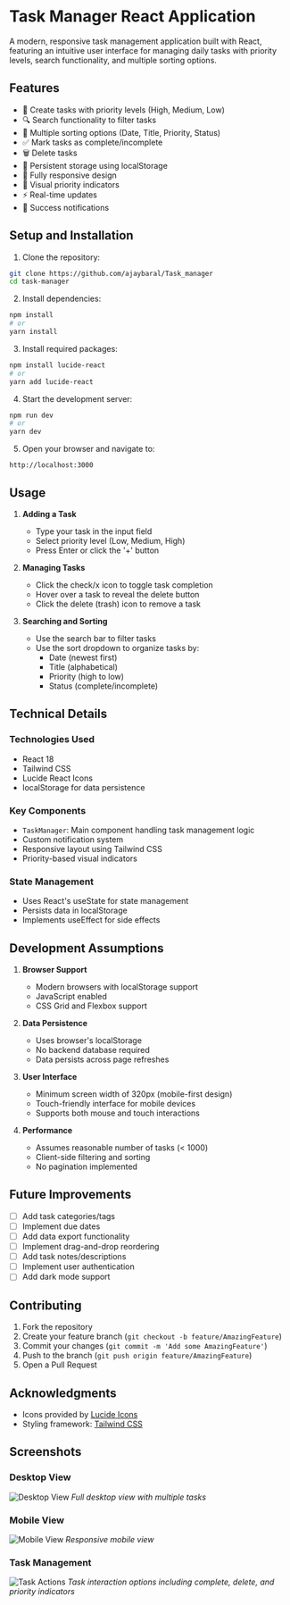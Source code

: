 # Task Manager React Application

A modern, responsive task management application built with React, featuring an intuitive user interface for managing daily tasks with priority levels, search functionality, and multiple sorting options.


## Features

- 📝 Create tasks with priority levels (High, Medium, Low)
- 🔍 Search functionality to filter tasks
- 🔄 Multiple sorting options (Date, Title, Priority, Status)
- ✅ Mark tasks as complete/incomplete
- 🗑️ Delete tasks
- 💾 Persistent storage using localStorage
- 📱 Fully responsive design
- 🎨 Visual priority indicators
- ⚡ Real-time updates
- 🔔 Success notifications



## Setup and Installation

1. Clone the repository:
```bash
git clone https://github.com/ajaybaral/Task_manager
cd task-manager
```

2. Install dependencies:
```bash
npm install
# or
yarn install
```

3. Install required packages:
```bash
npm install lucide-react
# or
yarn add lucide-react
```

4. Start the development server:
```bash
npm run dev
# or
yarn dev
```

5. Open your browser and navigate to:
```
http://localhost:3000
```

## Usage

1. **Adding a Task**
   - Type your task in the input field
   - Select priority level (Low, Medium, High)
   - Press Enter or click the '+' button

2. **Managing Tasks**
   - Click the check/x icon to toggle task completion
   - Hover over a task to reveal the delete button
   - Click the delete (trash) icon to remove a task

3. **Searching and Sorting**
   - Use the search bar to filter tasks
   - Use the sort dropdown to organize tasks by:
     - Date (newest first)
     - Title (alphabetical)
     - Priority (high to low)
     - Status (complete/incomplete)

## Technical Details

### Technologies Used

- React 18
- Tailwind CSS
- Lucide React Icons
- localStorage for data persistence

### Key Components

- `TaskManager`: Main component handling task management logic
- Custom notification system
- Responsive layout using Tailwind CSS
- Priority-based visual indicators

### State Management

- Uses React's useState for state management
- Persists data in localStorage
- Implements useEffect for side effects

## Development Assumptions

1. **Browser Support**
   - Modern browsers with localStorage support
   - JavaScript enabled
   - CSS Grid and Flexbox support

2. **Data Persistence**
   - Uses browser's localStorage
   - No backend database required
   - Data persists across page refreshes

3. **User Interface**
   - Minimum screen width of 320px (mobile-first design)
   - Touch-friendly interface for mobile devices
   - Supports both mouse and touch interactions

4. **Performance**
   - Assumes reasonable number of tasks (< 1000)
   - Client-side filtering and sorting
   - No pagination implemented

## Future Improvements

- [ ] Add task categories/tags
- [ ] Implement due dates
- [ ] Add data export functionality
- [ ] Implement drag-and-drop reordering
- [ ] Add task notes/descriptions
- [ ] Implement user authentication
- [ ] Add dark mode support

## Contributing

1. Fork the repository
2. Create your feature branch (`git checkout -b feature/AmazingFeature`)
3. Commit your changes (`git commit -m 'Add some AmazingFeature'`)
4. Push to the branch (`git push origin feature/AmazingFeature`)
5. Open a Pull Request



## Acknowledgments

- Icons provided by [Lucide Icons](https://lucide.dev/)
- Styling framework: [Tailwind CSS](https://tailwindcss.com/)

## Screenshots


### Desktop View
![Desktop View](./src/assets/Desktop-view.png)
*Full desktop view with multiple tasks*

### Mobile View
![Mobile View](./src/assets/Mobile-view.png)
*Responsive mobile view*

### Task Management
![Task Actions](./src/assets/Task.png)
*Task interaction options including complete, delete, and priority indicators*

